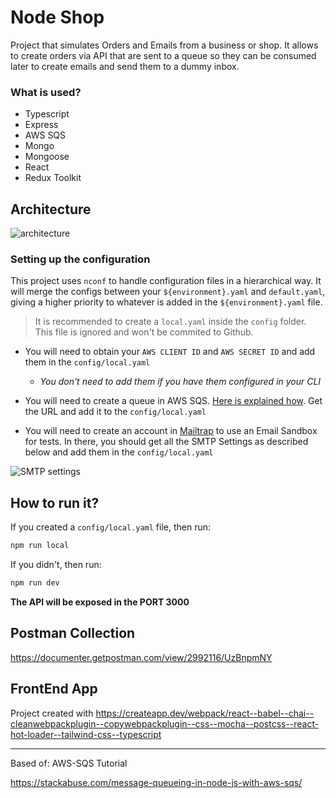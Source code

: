 
# Node Shop

Project that simulates Orders and Emails from a business or shop.
It allows to create orders via API that are sent to a queue so they can be consumed later to create emails and send them to a dummy inbox.

###  What is used?
* Typescript
* Express
* AWS SQS
* Mongo
* Mongoose
* React
* Redux Toolkit

## Architecture

![architecture](https://i.imgur.com/Co79c0Y.png)


### Setting up the configuration

This project uses `nconf` to handle configuration files in a hierarchical way.
It will merge the configs between your `${environment}.yaml` and `default.yaml`, giving a higher priority to whatever is added in the `${environment}.yaml` file.

> It is recommended to create a `local.yaml` inside the `config` folder. This file is ignored and won't be commited to Github.


* You will need to obtain your `AWS CLIENT ID` and `AWS SECRET ID` and add them in the `config/local.yaml`
  *  *You don't need to add them if you have them configured in your CLI*


* You will need to create a queue in AWS SQS. [Here is explained how](https://stackabuse.com/message-queueing-in-node-js-with-aws-sqs/). Get the URL and add it to the `config/local.yaml`

* You will need to create an account in [Mailtrap](https://mailtrap.io/) to use an Email Sandbox for tests. 
In there, you should get all the SMTP Settings as described below and add them in the `config/local.yaml`

![SMTP settings](https://i.imgur.com/aQykyQh.png "SMTP settings")
 

## How to run it?
If you created a `config/local.yaml` file, then run:
```bash
npm run local
```

If you didn't, then run:
```bash
npm run dev
```


**The API will be exposed in the PORT 3000**



## Postman Collection
https://documenter.getpostman.com/view/2992116/UzBnpmNY


## FrontEnd App
Project created with https://createapp.dev/webpack/react--babel--chai--cleanwebpackplugin--copywebpackplugin--css--mocha--postcss--react-hot-loader--tailwind-css--typescript

---- 
Based of: AWS-SQS Tutorial

https://stackabuse.com/message-queueing-in-node-js-with-aws-sqs/
